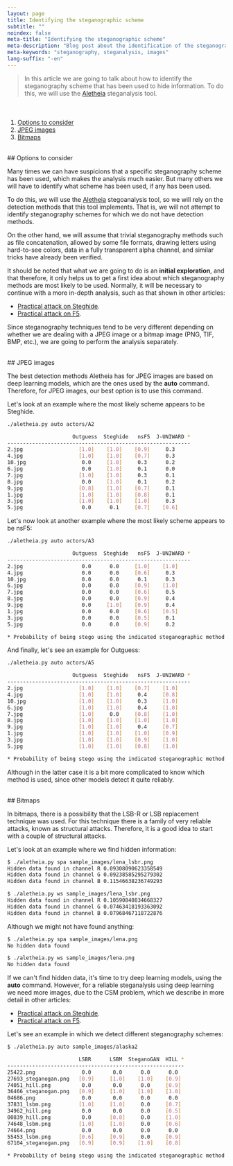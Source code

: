 ```yaml
---
layout: page
title: Identifying the steganographic scheme
subtitle: "" 
noindex: false
meta-title: "Identifying the steganographic scheme"
meta-description: "Blog post about the identification of the steganography scheme using the Aletheia steganalysis tool"
meta-keywords: "steganography, steganalysis, images"
lang-suffix: "-en"
---
```


> In this article we are going to talk about how to identify the steganography 
> scheme that has been used to hide information. To do this, we will use the 
> [Aletheia](https://github.com/daniellerch/aletheia) steganalysis tool.



<style>
    [id]::before {
        content: '';
        display: block;
        height:      70px;
        margin-top: -70px;
        visibility: hidden;
    }
</style>

<div class='menu' style='margin-top:50px'></div>

1. [Options to consider](#options-to-consider)
2. [JPEG images](#jpeg-images)
3. [Bitmaps](#bitmaps)


<br>
## Options to consider

Many times we can have suspicions that a specific steganography scheme has 
been used, which makes the analysis much easier. But many others we will 
have to identify what scheme has been used, if any has been used.

To do this, we will use the [Aletheia](https://github.com/daniellerch/aletheia)
stegoanalysis tool, so we will rely on the detection methods that this tool 
implements. That is, we will not attempt to identify steganography schemes 
for which we do not have detection methods.

On the other hand, we will assume that trivial steganography methods such as 
file concatenation, allowed by some file formats, drawing letters using 
hard-to-see colors, data in a fully transparent alpha channel, and similar 
tricks have already been verified.

It should be noted that what we are going to do is an **initial exploration**, 
and that therefore, it only helps us to get a first idea about which 
steganography methods are most likely to be used. Normally, it will be 
necessary to continue with a more in-depth analysis, such as that shown 
in other articles:

- [Practical attack on Steghide](/stego/aletheia/steghide-attack-es).
- [Practical attack on F5](/stego/aletheia/f5-attack-es).


Since steganography techniques tend to be very different depending on whether 
we are dealing with a JPEG image or a bitmap image (PNG, TIF, BMP, etc.), 
we are going to perform the analysis separately.

<br>
## JPEG images

The best detection methods Aletheia has for JPEG images are based on deep 
learning models, which are the ones used by the **auto** command. Therefore, 
for JPEG images, our best option is to use this command.

Let's look at an example where the most likely scheme appears to be Steghide.


```bash
./aletheia.py auto actors/A2

                     Outguess  Steghide   nsF5  J-UNIWARD *
-----------------------------------------------------------
2.jpg                  [1.0]    [1.0]    [0.9]     0.3   
4.jpg                  [1.0]    [1.0]    [0.7]     0.3   
10.jpg                  0.0     [1.0]     0.3      0.2   
6.jpg                   0.0     [1.0]     0.1      0.0   
7.jpg                  [1.0]    [1.0]     0.3      0.1   
8.jpg                   0.0     [1.0]     0.1      0.2   
9.jpg                  [0.8]    [1.0]    [0.7]     0.1   
1.jpg                  [1.0]    [1.0]    [0.8]     0.1   
3.jpg                  [1.0]    [1.0]    [1.0]     0.3   
5.jpg                   0.0      0.1     [0.7]    [0.6]  

```

Let's now look at another example where the most likely scheme appears to be nsF5:


```bash
./aletheia.py auto actors/A3

                     Outguess  Steghide   nsF5  J-UNIWARD *
-----------------------------------------------------------
2.jpg                   0.0      0.0     [1.0]    [1.0]  
4.jpg                   0.0      0.0     [0.6]     0.3   
10.jpg                  0.0      0.0      0.1      0.3   
6.jpg                   0.0      0.0     [0.9]    [1.0]  
7.jpg                   0.0      0.0     [0.6]     0.5   
8.jpg                   0.0      0.0     [0.9]     0.4   
9.jpg                   0.0     [1.0]    [0.9]     0.4   
1.jpg                   0.0      0.0     [0.6]    [0.5]  
3.jpg                   0.0      0.0     [0.5]     0.1   
5.jpg                   0.0      0.0     [0.9]     0.2   

* Probability of being stego using the indicated steganographic method.
```

And finally, let's see an example for Outguess:

```bash
./aletheia.py auto actors/A5

                     Outguess  Steghide   nsF5  J-UNIWARD *
-----------------------------------------------------------
2.jpg                  [1.0]    [1.0]    [0.7]    [1.0]  
4.jpg                  [1.0]    [1.0]     0.4     [0.8]  
10.jpg                 [1.0]    [1.0]     0.3     [1.0]  
6.jpg                  [1.0]    [1.0]     0.4     [1.0]  
7.jpg                  [1.0]     0.0     [0.8]    [1.0]  
8.jpg                  [1.0]    [1.0]    [1.0]    [1.0]  
9.jpg                  [1.0]    [1.0]     0.4     [0.7]  
1.jpg                  [1.0]    [1.0]    [1.0]    [0.9]  
3.jpg                  [1.0]    [1.0]    [0.9]    [1.0]  
5.jpg                  [1.0]    [1.0]    [0.8]    [1.0]  

* Probability of being stego using the indicated steganographic method.
```

Although in the latter case it is a bit more complicated to know which 
method is used, since other models detect it quite reliably.


<br>
## Bitmaps

In bitmaps, there is a possibility that the LSB-R or LSB replacement technique 
was used. For this technique there is a family of very reliable attacks, known as 
structural attacks. Therefore, it is a good idea to start with a couple of 
structural attacks.

Let's look at an example where we find hidden information:


```bash
$ ./aletheia.py spa sample_images/lena_lsbr.png
Hidden data found in channel R 0.09308090623358549
Hidden data found in channel G 0.09238585295279302
Hidden data found in channel B 0.11546638236749293

$ ./aletheia.py ws sample_images/lena_lsbr.png
Hidden data found in channel R 0.10590840834668327
Hidden data found in channel G 0.07463418193363092
Hidden data found in channel B 0.07968467118722876
```

Although we might not have found anything:

```bash
$ ./aletheia.py spa sample_images/lena.png
No hidden data found

$ ./aletheia.py ws sample_images/lena.png
No hidden data found
```

If we can't find hidden data, it's time to try deep learning models, using the 
**auto** command. However, for a reliable steganalysis using deep learning  
we need more images, due to the CSM problem, which we describe in more detail 
in other articles:

- [Practical attack on Steghide](/stego/aletheia/steghide-attack-en).
- [Practical attack on F5](/stego/aletheia/f5-attack-en).

Let's see an example in which we detect different steganography schemes:

```bash
$ ./aletheia.py auto sample_images/alaska2

                       LSBR      LSBM  SteganoGAN  HILL *
---------------------------------------------------------
25422.png               0.0       0.0      0.0      0.0   
27693_steganogan.png   [0.9]     [1.0]    [1.0]    [0.9]  
74051_hill.png          0.0       0.0      0.0     [0.9]  
36466_steganogan.png   [0.9]     [1.0]    [1.0]    [1.0]  
04686.png               0.0       0.0      0.0      0.0   
37831_lsbm.png         [1.0]     [1.0]     0.0     [0.7]  
34962_hill.png          0.0       0.0      0.0     [0.5]  
00839_hill.png          0.0      [0.8]     0.0     [1.0]  
74648_lsbm.png         [1.0]     [1.0]     0.0     [0.6]  
74664.png               0.0       0.0      0.0      0.0   
55453_lsbm.png         [0.6]     [0.9]     0.0     [0.9]  
67104_steganogan.png   [0.9]     [0.9]    [1.0]    [0.8]  

* Probability of being stego using the indicated steganographic method.

```












